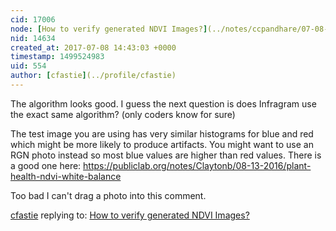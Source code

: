 ```yaml
---
cid: 17006
node: [How to verify generated NDVI Images?](../notes/ccpandhare/07-08-2017/how-to-verify-if-my-programmatically-generated-ndvi-version-of-an-image-is-correct)
nid: 14634
created_at: 2017-07-08 14:43:03 +0000
timestamp: 1499524983
uid: 554
author: [cfastie](../profile/cfastie)
---
```


The algorithm looks good. I guess the next question is does Infragram use the exact same algorithm? (only coders know for sure) 

The test image you are using has very similar histograms for blue and red which might be more likely to produce artifacts. You might want to use an RGN photo instead so most blue values are higher than red values. There is a good one here: https://publiclab.org/notes/Claytonb/08-13-2016/plant-health-ndvi-white-balance

Too bad I can't drag a photo into this comment.

[cfastie](../profile/cfastie) replying to: [How to verify generated NDVI Images?](../notes/ccpandhare/07-08-2017/how-to-verify-if-my-programmatically-generated-ndvi-version-of-an-image-is-correct)

